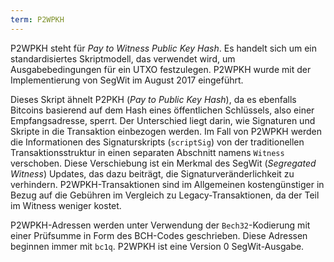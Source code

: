 ```yaml
---
term: P2WPKH
---
```


P2WPKH steht für *Pay to Witness Public Key Hash*. Es handelt sich um ein standardisiertes Skriptmodell, das verwendet wird, um Ausgabebedingungen für ein UTXO festzulegen. P2WPKH wurde mit der Implementierung von SegWit im August 2017 eingeführt.

Dieses Skript ähnelt P2PKH (*Pay to Public Key Hash*), da es ebenfalls Bitcoins basierend auf dem Hash eines öffentlichen Schlüssels, also einer Empfangsadresse, sperrt. Der Unterschied liegt darin, wie Signaturen und Skripte in die Transaktion einbezogen werden. Im Fall von P2WPKH werden die Informationen des Signaturskripts (`scriptSig`) von der traditionellen Transaktionsstruktur in einen separaten Abschnitt namens `Witness` verschoben. Diese Verschiebung ist ein Merkmal des SegWit (*Segregated Witness*) Updates, das dazu beiträgt, die Signaturveränderlichkeit zu verhindern. P2WPKH-Transaktionen sind im Allgemeinen kostengünstiger in Bezug auf die Gebühren im Vergleich zu Legacy-Transaktionen, da der Teil im Witness weniger kostet.

P2WPKH-Adressen werden unter Verwendung der `Bech32`-Kodierung mit einer Prüfsumme in Form des BCH-Codes geschrieben. Diese Adressen beginnen immer mit `bc1q`. P2WPKH ist eine Version 0 SegWit-Ausgabe.